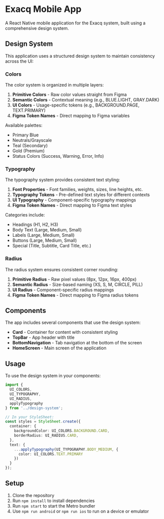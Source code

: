 # Exacq Mobile App

A React Native mobile application for the Exacq system, built using a comprehensive design system.

## Design System

This application uses a structured design system to maintain consistency across the UI:

### Colors

The color system is organized in multiple layers:

1. **Primitive Colors** - Raw color values straight from Figma
2. **Semantic Colors** - Contextual meaning (e.g., BLUE.LIGHT, GRAY.DARK)
3. **UI Colors** - Usage-specific tokens (e.g., BACKGROUND.PAGE, TEXT.PRIMARY)
4. **Figma Token Names** - Direct mapping to Figma variables

Available palettes:
- Primary Blue
- Neutrals/Grayscale
- Teal (Secondary)
- Gold (Premium)
- Status Colors (Success, Warning, Error, Info)

### Typography

The typography system provides consistent text styling:

1. **Font Properties** - Font families, weights, sizes, line heights, etc.
2. **Typography Tokens** - Pre-defined text styles for different contexts
3. **UI Typography** - Component-specific typography mappings
4. **Figma Token Names** - Direct mapping to Figma text styles

Categories include:
- Headings (H1, H2, H3)
- Body Text (Large, Medium, Small)
- Labels (Large, Medium, Small)
- Buttons (Large, Medium, Small)
- Special (Title, Subtitle, Card Title, etc.)

### Radius

The radius system ensures consistent corner rounding:

1. **Primitive Radius** - Raw pixel values (8px, 12px, 16px, 400px)
2. **Semantic Radius** - Size-based naming (XS, S, M, CIRCLE, PILL)
3. **UI Radius** - Component-specific radius mappings
4. **Figma Token Names** - Direct mapping to Figma radius tokens

## Components

The app includes several components that use the design system:

- **Card** - Container for content with consistent styling
- **TopBar** - App header with title
- **BottomNavigation** - Tab navigation at the bottom of the screen
- **HomeScreen** - Main screen of the application

## Usage

To use the design system in your components:

```typescript
import { 
  UI_COLORS, 
  UI_TYPOGRAPHY, 
  UI_RADIUS,
  applyTypography 
} from '../design-system';

// In your StyleSheet:
const styles = StyleSheet.create({
  container: {
    backgroundColor: UI_COLORS.BACKGROUND.CARD,
    borderRadius: UI_RADIUS.CARD,
  },
  text: {
    ...applyTypography(UI_TYPOGRAPHY.BODY_MEDIUM, {
      color: UI_COLORS.TEXT.PRIMARY
    })
  }
});
```

## Setup

1. Clone the repository
2. Run `npm install` to install dependencies
3. Run `npm start` to start the Metro bundler
4. Use `npm run android` or `npm run ios` to run on a device or emulator 